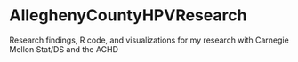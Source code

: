 # AlleghenyCountyHPVResearch
Research findings, R code, and visualizations for my research with Carnegie Mellon Stat/DS and the ACHD
